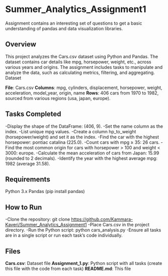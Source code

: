 # Summer_Analytics_Assignment1
Assignment contains an interesting set of questions to get a basic understanding of pandas and data visualization libraries.


## Overview
This project analyzes the Cars.csv dataset using Python and Pandas. The dataset contains car details like mpg, horsepower, weight, etc., across various years and origins. The assignment includes tasks to manipulate and analyze the data, such as calculating metrics, filtering, and aggregating.
Dataset

**File**: Cars.csv
**Columns**: mpg, cylinders, displacement, horsepower, weight, acceleration, model_year, origin, name
**Rows**: 406 cars from 1970 to 1982, sourced from various regions (usa, japan, europe).

## Tasks Completed

-Display the shape of the DataFrame: (406, 9).
-Set the name column as the index.
-List unique mpg values.
-Create a column hp_to_weight (horsepower/weight) and set it as the index.
-Find the car with the highest horsepower: pontiac catalina (225.0).
-Count cars with mpg ≥ 35: 26 cars.
-Find the most common origin for cars with horsepower > 100 and weight < 3000: europe.
-Calculate the mean acceleration of cars from Japan: 15.99 (rounded to 2 decimals).
-Identify the year with the highest average mpg: 1982 (average 31.58).

## Requirements

Python 3.x
Pandas (pip install pandas)

## How to Run

-Clone the repository: git clone <https://github.com/Kammara-Kaveri/Summer_Analytics_Assignment1>
-Place Cars.csv in the project directory.
-Run the Python script: python cars_analysis.py
-Ensure all tasks are in a single script or run each task’s code individually.


## Files

**Cars.csv**: Dataset file
**Assignment_1.py**: Python script with all tasks (create this file with the code from each task)
**README.md**: This file
